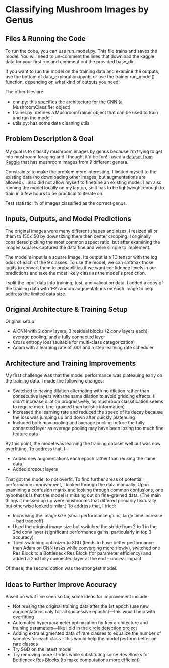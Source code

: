 # Classifying Mushroom Images by Genus

## Files & Running the Code
To run the code, you can use run_model.py. This file trains and saves the model. You will need to un-comment the lines that download the kaggle data for your first run and comment out the provided base_dir. 

If you want to run the model on the training data and examine the outputs, use the bottom of data_exploration.ipynb, or use the trainer.run_model() function, depending on what kind of outputs you need. 

The other files are:
- cnn.py: this specifies the architecture for the CNN (a MushroomClassifier object)
- trainer.py: defines a MushroomTrainer object that can be used to train and run the model 
- utils.py: has some data cleaning utils

## Problem Description & Goal
My goal is to classify mushroom images by genus because I'm trying to get into mushroom foraging and I thought it'd be fun! I used a [dataset from Kaggle](https://www.kaggle.com/datasets/maysee/mushrooms-classification-common-genuss-images) that has mushroom images from 9 different genera. 

Constraints: to make the problem more interesting, I limited myself to the existing data (no downloading other images, but augmentations are allowed). I also did not allow myself to finetune an existing model. I am also running the model locally on my laptop, so it has to be lightweight enough to train in a few hours to be practical to iterate on. 

Test statistic: % of images classified as the correct genus. 

## Inputs, Outputs, and Model Predictions
The original images were many different shapes and sizes. I resized all or them to 150x150 by downsizing them then center cropping. I originally considered picking the most common aspect ratio, but after examining the images squares captured the data fine and were simple to implement.

The model's input is a square image. Its output is a 1D tensor with the log odds of each of the 9 classes. To use the model, we can softmax those logits to convert them to probabilities if we want confidence levels in our predictions and take the most likely class as the model's prediction.

I split the input data into training, test, and validation data. I added a copy of the training data with 1-2 random augmentations on each image to help address the limited data size. 

## Original Architecture & Training Setup
Original setup:
- A CNN with 2 conv layers, 3 residual blocks (2 conv layers each), average pooling, and a fully connected layer 
- Cross entropy loss (suitable for multi-class categorization)
- Adam with a learning rate of .001 and a step learning rate scheduler

## Architecture and Training Improvements
My first challenge was that the model performance was plateauing early on the training data. I made the following changes:
- Switched to having dilation alternating with no dilation rather than consecutive layers with the same dilation to avoid gridding effects. (I didn't increase dilation progressively, as mushroom classification seems to require more fine-grained than holistic information)
- Increased the learning rate and reduced the speed of its decay because the loss was jumping up and down after quickly plateauing 
- Included both max pooling and average pooling before the fully connected layer as average pooling may have been losing too much fine feature data 

By this point, the model was learning the training dataset well but was now overfitting. To address that, I:
- Added new augmentations each epoch rather than reusing the same data
- Added dropout layers

That got the model to not overfit. To find further areas of potential performance improvement, I looked through the data manually. Upon examining a confusion matrix and looking through common confusions, one hypothesis is that the model is missing out on fine-grained data. (The main things it messed up up were mushrooms that differed primarily texturally but otherwise looked similar.) To address that, I tried:
- Increasing the image size (small performance gains, large time increase - bad tradeoff)
- Used the original image size but switched the stride from 2 to 1 in the 2nd conv layer (significant performance gains, particularly in top 3 accuracy)
- Tried switching optimizer to SGD (tends to have better performance than Adam on CNN tasks while converging more slowly), switched one Res Block to a Bottleneck Res Block (for parameter efficiency) and added a 2nd fully connected layer at the end - unclear impact

Of these, the second option was the strongest model.

## Ideas to Further Improve Accuracy
Based on what I've seen so far, some ideas for improvement include:
- Not reusing the original training data after the 1st epoch (use new augmentations only for all successive epochs)—this would help with overfitting 
- Automated hyperparameter optimization for key architecture and training parameters—like I did in the [circle detection project](https://github.com/k-reddy/circle_detection)
- Adding extra augmented data of rare classes to equalize the number of samples for each class - this would help the model perform better on rare classes 
- Try SGD on the latest model
- Try removing more strides while substituting some Res Blocks for Bottleneck Res Blocks (to make computations more efficient)